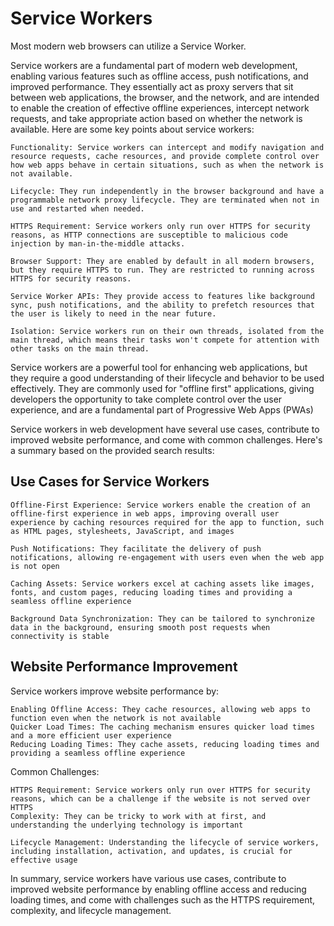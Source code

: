 # Service Workers

Most modern web browsers can utilize a Service Worker.

Service workers are a fundamental part of modern web development, enabling various features such as offline access, push notifications, and improved performance. They essentially act as proxy servers that sit between web applications, the browser, and the network, and are intended to enable the creation of effective offline experiences, intercept network requests, and take appropriate action based on whether the network is available. Here are some key points about service workers:

    Functionality: Service workers can intercept and modify navigation and resource requests, cache resources, and provide complete control over how web apps behave in certain situations, such as when the network is not available.

    Lifecycle: They run independently in the browser background and have a programmable network proxy lifecycle. They are terminated when not in use and restarted when needed.

    HTTPS Requirement: Service workers only run over HTTPS for security reasons, as HTTP connections are susceptible to malicious code injection by man-in-the-middle attacks.

    Browser Support: They are enabled by default in all modern browsers, but they require HTTPS to run. They are restricted to running across HTTPS for security reasons.

    Service Worker APIs: They provide access to features like background sync, push notifications, and the ability to prefetch resources that the user is likely to need in the near future.

    Isolation: Service workers run on their own threads, isolated from the main thread, which means their tasks won't compete for attention with other tasks on the main thread.

Service workers are a powerful tool for enhancing web applications, but they require a good understanding of their lifecycle and behavior to be used effectively. They are commonly used for "offline first" applications, giving developers the opportunity to take complete control over the user experience, and are a fundamental part of Progressive Web Apps (PWAs)

Service workers in web development have several use cases, contribute to improved website performance, and come with common challenges. Here's a summary based on the provided search results:

## Use Cases for Service Workers

    Offline-First Experience: Service workers enable the creation of an offline-first experience in web apps, improving overall user experience by caching resources required for the app to function, such as HTML pages, stylesheets, JavaScript, and images

    Push Notifications: They facilitate the delivery of push notifications, allowing re-engagement with users even when the web app is not open

    Caching Assets: Service workers excel at caching assets like images, fonts, and custom pages, reducing loading times and providing a seamless offline experience

    Background Data Synchronization: They can be tailored to synchronize data in the background, ensuring smooth post requests when connectivity is stable

## Website Performance Improvement

Service workers improve website performance by:

    Enabling Offline Access: They cache resources, allowing web apps to function even when the network is not available
    Quicker Load Times: The caching mechanism ensures quicker load times and a more efficient user experience
    Reducing Loading Times: They cache assets, reducing loading times and providing a seamless offline experience

Common Challenges:

    HTTPS Requirement: Service workers only run over HTTPS for security reasons, which can be a challenge if the website is not served over HTTPS
    Complexity: They can be tricky to work with at first, and understanding the underlying technology is important

    Lifecycle Management: Understanding the lifecycle of service workers, including installation, activation, and updates, is crucial for effective usage

In summary, service workers have various use cases, contribute to improved website performance by enabling offline access and reducing loading times, and come with challenges such as the HTTPS requirement, complexity, and lifecycle management.
